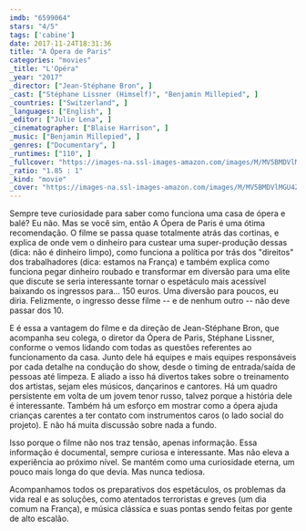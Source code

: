 ```yaml
---
imdb: "6599064"
stars: "4/5"
tags: ['cabine']
date: 2017-11-24T18:31:36
title: "A Ópera de Paris"
categories: "movies"
_title: "L'Opéra"
_year: "2017"
_director: ["Jean-Stéphane Bron", ]
_cast: ["Stéphane Lissner (Himself)", "Benjamin Millepied", ]
_countries: ["Switzerland", ]
_languages: ["English", ]
_editor: ["Julie Lena", ]
_cinematographer: ["Blaise Harrison", ]
_music: ["Benjamin Millepied", ]
_genres: ["Documentary", ]
_runtimes: ["110", ]
_fullcover: "https://images-na.ssl-images-amazon.com/images/M/MV5BMDVlMGU4ZWItMDI3MS00ZWE4LWE2MWMtNWQzOGZkM2M2YWY3XkEyXkFqcGdeQXVyNTkyMjQwNw@@.jpg"
_ratio: "1.85 : 1"
_kind: "movie"
_cover: "https://images-na.ssl-images-amazon.com/images/M/MV5BMDVlMGU4ZWItMDI3MS00ZWE4LWE2MWMtNWQzOGZkM2M2YWY3XkEyXkFqcGdeQXVyNTkyMjQwNw@@._V1._SX94_SY140_.jpg"
---
```

Sempre teve curiosidade para saber como funciona uma casa de ópera e balé? Eu não. Mas se você sim, então A Ópera de Paris é uma ótima recomendação. O filme se passa quase totalmente atrás das cortinas, e explica de onde vem o dinheiro para custear uma super-produção dessas (dica: não é dinheiro limpo), como funciona a política por trás dos "direitos" dos trabalhadores (dica: estamos na França) e também explica como funciona pegar dinheiro roubado e transformar em diversão para uma elite que discute se seria interessante tornar o espetáculo mais acessível baixando os ingressos para... 150 euros. Uma diversão para poucos, eu diria. Felizmente, o ingresso desse filme -- e de nenhum outro -- não deve passar dos 10.

E é essa a vantagem do filme e da direção de Jean-Stéphane Bron, que acompanha seu colega, o diretor da Ópera de Paris, Stéphane Lissner, conforme o vemos lidando com todas as questões referentes ao funcionamento da casa. Junto dele há equipes e mais equipes responsáveis por cada detalhe na condução do show, desde o timing de entrada/saída de pessoas até limpeza. E aliado a isso há divertos takes sobre o treinamento dos artistas, sejam eles músicos, dançarinos e cantores. Há um quadro persistente em volta de um jovem tenor russo, talvez porque a história dele é interessante. Também há um esforço em mostrar como a ópera ajuda crianças carentes a ter contato com instrumentos caros (o lado social do projeto). E não há muita discussão sobre nada a fundo.

Isso porque o filme não nos traz tensão, apenas informação. Essa informação é documental, sempre curiosa e interessante. Mas não eleva a experiência ao próximo nível. Se mantém como uma curiosidade eterna, um pouco mais longa do que devia. Mas nunca tediosa.

Acompanhamos todos os preparativos dos espetáculos, os problemas da vida real e as soluções, como atentados terroristas e greves (um dia comum na França), e música clássica e suas pontas sendo feitas por gente de alto escalão.
